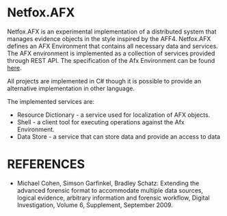 # Netfox.AFX
Netfox.AFX is an experimental implementation of a distributed system that manages evidence 
objects in the style inspired by the AFF4. Netfox.AFX defines an AFX Environment that contains 
all necessary data and services. 
The AFX environment is implemented as a collection of services provided through REST API. 
The specification of the Afx Environment can be found [here](AfxEnvironment.md).

All projects are implemented in C# though it is possible to provide an alternative implementation in other language.

The implemented services are:
* Resource Dictionary - a service used for localization of AFX objects.
* Shell - a client tool for executing operations against the Afx Environment.
* Data Store - a service that can store data and provide an access to data 

# REFERENCES
* Michael Cohen, Simson Garfinkel, Bradley Schatz: Extending the advanced forensic format to accommodate multiple data sources, logical evidence, arbitrary information and forensic workflow, Digital Investigation, Volume 6, Supplement, September 2009.
